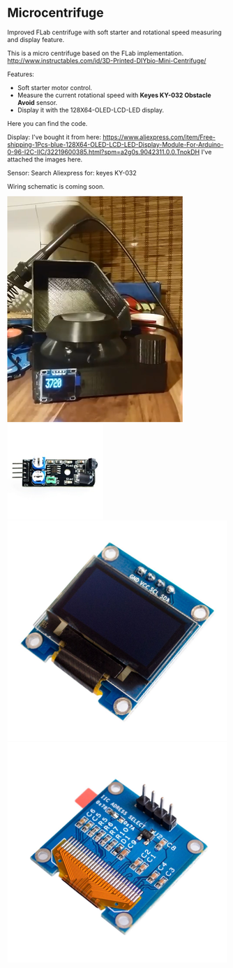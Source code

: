 # Microcentrifuge
Improved FLab centrifuge with soft starter and rotational speed measuring and display feature.

This is a micro centrifuge based on the FLab implementation. 
http://www.instructables.com/id/3D-Printed-DIYbio-Mini-Centrifuge/

Features:
 - Soft starter motor control.
 - Measure the current rotational speed with <b>Keyes KY-032 Obstacle Avoid</b> sensor.
 - Display it with the 128X64-OLED-LCD-LED display.
 
 Here you can find the code.
 
 Display: I've bought it from here: https://www.aliexpress.com/item/Free-shipping-1Pcs-blue-128X64-OLED-LCD-LED-Display-Module-For-Arduino-0-96-I2C-IIC/32219600385.html?spm=a2g0s.9042311.0.0.TnokDH
 I've attached the images here.
  
 Sensor: Search Aliexpress for: keyes KY-032
 
 Wiring schematic is coming soon.
 
![alt text](https://github.com/petertombor/microcentrifuge/blob/master/pics/centrifuge1.png)
![alt text](https://github.com/petertombor/microcentrifuge/blob/master/pics/Keyes_KY-032_Obstacle_Avoid_sensor.jpg)
![alt text](https://github.com/petertombor/microcentrifuge/blob/master/pics/display1.jpg)
![alt text](https://github.com/petertombor/microcentrifuge/blob/master/pics/display2.jpg)

